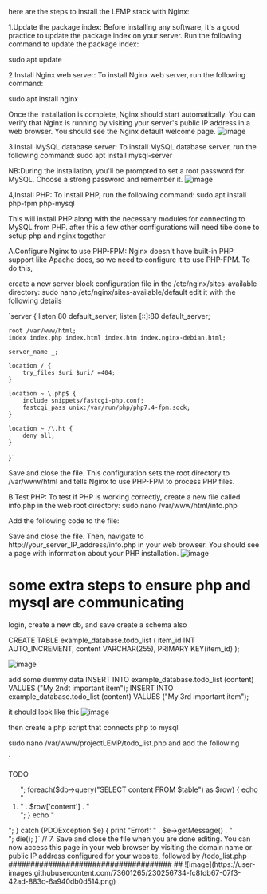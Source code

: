 here are the steps to install the LEMP stack with Nginx:

1.Update the package index: Before installing any software, it's a good practice to update the package index on your server.
Run the following command to update the package index:

sudo apt update

2.Install Nginx web server: To install Nginx web server, run the following command:

sudo apt install nginx

Once the installation is complete, Nginx should start automatically. You can verify that Nginx is running by visiting your server's public IP address in a web browser.
You should see the Nginx default welcome page.
![image](https://user-images.githubusercontent.com/73601265/230247568-64127789-5c8d-4895-acde-cabec362a89c.png)

3.Install MySQL database server: To install MySQL database server, run the following command:
sudo apt install mysql-server

NB:During the installation, you'll be prompted to set a root password for MySQL. Choose a strong password and remember it.
![image](https://user-images.githubusercontent.com/73601265/230247851-8f45caf4-e44e-4529-b861-c6762dc6b77c.png)

4,Install PHP: To install PHP, run the following command:
sudo apt install php-fpm php-mysql

This will install PHP along with the necessary modules for connecting to MySQL from PHP.
after this a few other configurations will need tibe done to setup php and nginx together

A.Configure Nginx to use PHP-FPM: Nginx doesn't have built-in PHP support like Apache does, so we need to configure it to use PHP-FPM. To do this,

create a new server block configuration file in the /etc/nginx/sites-available directory:
sudo nano /etc/nginx/sites-available/default
 edit it with the following details
 
 `server {
    listen 80 default_server;
    listen [::]:80 default_server;

    root /var/www/html;
    index index.php index.html index.htm index.nginx-debian.html;

    server_name _;

    location / {
        try_files $uri $uri/ =404;
    }

    location ~ \.php$ {
        include snippets/fastcgi-php.conf;
        fastcgi_pass unix:/var/run/php/php7.4-fpm.sock;
    }

    location ~ /\.ht {
        deny all;
    }
}`


Save and close the file. This configuration sets the root directory to /var/www/html and tells Nginx to use PHP-FPM to process PHP files.

B.Test PHP: To test if PHP is working correctly, create a new file called info.php in the web root directory:
sudo nano /var/www/html/info.php

Add the following code to the file:
<?php
phpinfo();
?>

Save and close the file. Then, navigate to http://your_server_IP_address/info.php in your web browser. You should see a page with information about your PHP installation.
![image](https://user-images.githubusercontent.com/73601265/230250065-2dfbe981-a59e-4d2e-b3a9-07cdab8c54a5.png)


# some extra steps to ensure php and mysql are communicating
login, create a new db, and save
create a schema also


CREATE TABLE example_database.todo_list (
     item_id INT AUTO_INCREMENT,
     content VARCHAR(255),
     PRIMARY KEY(item_id)
);

![image](https://user-images.githubusercontent.com/73601265/230253393-a3289764-98b4-44b7-a61c-360fa9e3f203.png)

add some dummy data
INSERT INTO example_database.todo_list (content) VALUES ("My 2ndt important item");
INSERT INTO example_database.todo_list (content) VALUES ("My 3rd important item");

it should look like this 
![image](https://user-images.githubusercontent.com/73601265/230254170-98ecf61b-1189-4054-838a-967676b551b7.png)

then create a php script that connects php to mysql

sudo nano /var/www/projectLEMP/todo_list.php and add the following

`
<?php
$user = "example_user";
$password = "password";
$database = "example_database";
$table = "todo_list";


try {
  $db = new PDO("mysql:host=localhost;dbname=$database", $user, $password);
  echo "<h2>TODO</h2><ol>";
  foreach($db->query("SELECT content FROM $table") as $row) {
    echo "<li>" . $row['content'] . "</li>";
  }
  echo "</ol>";
} catch (PDOException $e) {
    print "Error!: " . $e->getMessage() . "<br/>";
    die();
}`

//

7. Save and close the file when you are done editing.
You can now access this page in your web browser by visiting the domain name or public IP address configured for your website, followed by /todo_list.php

#####################################

##   
![image](https://user-images.githubusercontent.com/73601265/230256734-fc8fdb67-07f3-42ad-883c-6a940db0d514.png)

